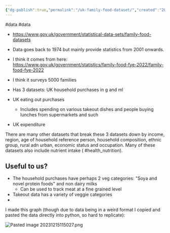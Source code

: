 ```yaml
---
{"dg-publish":true,"permalink":"/uk-family-food-dataset/","created":"2024-04-22T13:03:34.000+01:00","updated":"2025-09-29T00:31:14.547+01:00"}
---
```


#data #data

- https://www.gov.uk/government/statistical-data-sets/family-food-datasets

- Data goes back to 1974 but mainly provide statistics from 2001 onwards.
- I think it comes from here: https://www.gov.uk/government/statistics/family-food-fye-2022/family-food-fye-2022
- I think it surveys 5000 families
- Has 3 datasets: UK household purchases in g and ml
- UK eating out purchases
	- Includes spending on various takeout dishes and people buying lunches from supermarkets and such
- UK expenditure

There are many other datasets that break these 3 datasets down by income, region, age of household reference person, household composition, ethnic group, rural adn urban, economic status and occupation. Many of these datasets also include nutrient intake ( #health_nutrition).

## Useful to us?
- The household purchases have perhaps 2 veg categories: "Soya and novel protein foods" and non dairy milks
	- Can be used to track meat at a fine grained level
- Takeout data has a variety of veggie categories
- 

I made this graph (though due to data being in a weird format I copied and pasted the data directly into python, so hard to replicate): 

![Pasted image 20231215115027.png](/img/user/Pasted%20image%2020231215115027.png)
